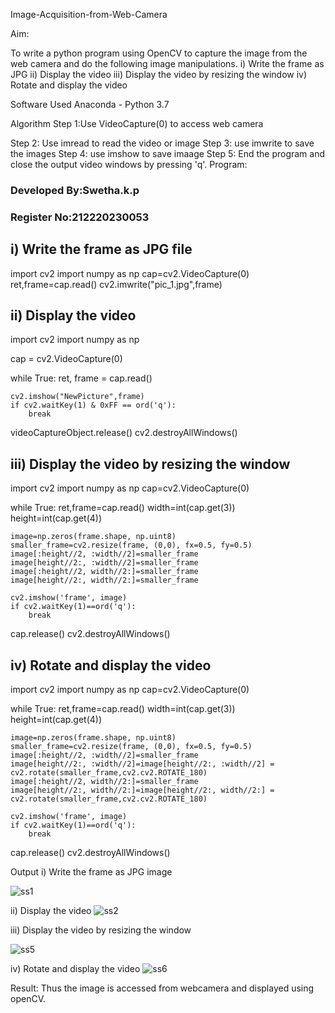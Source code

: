 Image-Acquisition-from-Web-Camera

Aim:

To write a python program using OpenCV to capture the image from the web camera and do the following image manipulations. i) Write the frame as JPG ii) Display the video iii) Display the video by resizing the window iv) Rotate and display the video

Software Used
Anaconda - Python 3.7

Algorithm
Step 1:Use VideoCapture(0) to access web camera

Step 2:
Use imread to read the video or image
Step 3:
use imwrite to save the images
Step 4:
use imshow to save imaage
Step 5:
End the program and close the output video windows by pressing 'q'.
Program:
### Developed By:Swetha.k.p
### Register No:212220230053

## i) Write the frame as JPG file
import cv2
import numpy as np
cap=cv2.VideoCapture(0)
ret,frame=cap.read()
cv2.imwrite("pic_1.jpg",frame)





## ii) Display the video
import cv2
import numpy as np

cap = cv2.VideoCapture(0)


while True:
    ret, frame = cap.read()

    cv2.imshow("NewPicture",frame)
    if cv2.waitKey(1) & 0xFF == ord('q'):
        break

videoCaptureObject.release()
cv2.destroyAllWindows()



## iii) Display the video by resizing the window

import cv2
import numpy as np
cap=cv2.VideoCapture(0)

while True:
    ret,frame=cap.read()
    width=int(cap.get(3))
    height=int(cap.get(4))
    
    image=np.zeros(frame.shape, np.uint8)
    smaller_frame=cv2.resize(frame, (0,0), fx=0.5, fy=0.5)
    image[:height//2, :width//2]=smaller_frame
    image[height//2:, :width//2]=smaller_frame
    image[:height//2, width//2:]=smaller_frame
    image[height//2:, width//2:]=smaller_frame
    
    cv2.imshow('frame', image)
    if cv2.waitKey(1)==ord('q'):
        break
cap.release()
cv2.destroyAllWindows()



## iv) Rotate and display the video
import cv2
import numpy as np
cap=cv2.VideoCapture(0)

while True:
    ret,frame=cap.read()
    width=int(cap.get(3))
    height=int(cap.get(4))
    
    image=np.zeros(frame.shape, np.uint8)
    smaller_frame=cv2.resize(frame, (0,0), fx=0.5, fy=0.5)
    image[:height//2, :width//2]=smaller_frame
    image[height//2:, :width//2]=image[height//2:, :width//2] = cv2.rotate(smaller_frame,cv2.cv2.ROTATE_180)
    image[:height//2, width//2:]=smaller_frame
    image[height//2:, width//2:]=image[height//2:, width//2:] = cv2.rotate(smaller_frame,cv2.cv2.ROTATE_180)
    
    cv2.imshow('frame', image)
    if cv2.waitKey(1)==ord('q'):
        break
cap.release()
cv2.destroyAllWindows()






Output
i) Write the frame as JPG image

![ss1](https://user-images.githubusercontent.com/75235209/161907226-e080c6fe-bfc3-47d9-a940-a0cb5e2f1774.PNG)


ii) Display the video
![ss2](https://user-images.githubusercontent.com/75235209/161907273-e27e2580-7115-49a7-b237-7cc9aedc3124.PNG)


iii) Display the video by resizing the window

![ss5](https://user-images.githubusercontent.com/75235209/161955427-219d4005-53e6-48c2-abd0-57bb4ef573eb.PNG)


iv) Rotate and display the video
![ss6](https://user-images.githubusercontent.com/75235209/161956506-b593175a-4ed8-4311-939a-8a7167261747.PNG)



Result:
Thus the image is accessed from webcamera and displayed using openCV.
